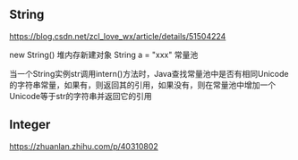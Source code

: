 ## String
https://blog.csdn.net/zcl_love_wx/article/details/51504224

new String()  堆内存新建对象
String a = "xxx"  常量池

当一个String实例str调用intern()方法时，Java查找常量池中是否有相同Unicode的字符串常量，如果有，则返回其的引用，如果没有，则在常量池中增加一个Unicode等于str的字符串并返回它的引用

## Integer 
https://zhuanlan.zhihu.com/p/40310802